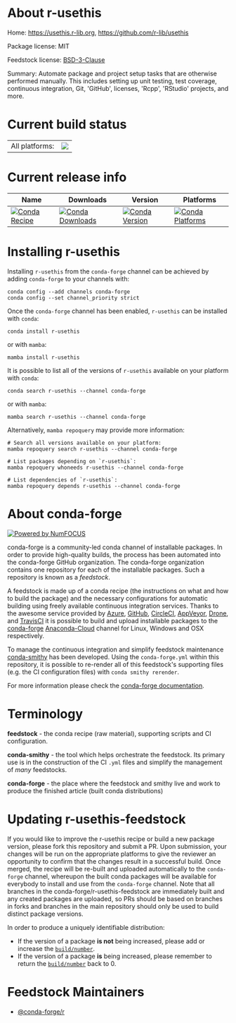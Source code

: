 About r-usethis
===============

Home: https://usethis.r-lib.org, https://github.com/r-lib/usethis

Package license: MIT

Feedstock license: [BSD-3-Clause](https://github.com/conda-forge/r-usethis-feedstock/blob/main/LICENSE.txt)

Summary: Automate package and project setup tasks that are otherwise performed manually. This includes setting up unit testing, test  coverage, continuous integration, Git, 'GitHub', licenses, 'Rcpp', 'RStudio'  projects, and more.

Current build status
====================


<table><tr><td>All platforms:</td>
    <td>
      <a href="https://dev.azure.com/conda-forge/feedstock-builds/_build/latest?definitionId=1770&branchName=main">
        <img src="https://dev.azure.com/conda-forge/feedstock-builds/_apis/build/status/r-usethis-feedstock?branchName=main">
      </a>
    </td>
  </tr>
</table>

Current release info
====================

| Name | Downloads | Version | Platforms |
| --- | --- | --- | --- |
| [![Conda Recipe](https://img.shields.io/badge/recipe-r--usethis-green.svg)](https://anaconda.org/conda-forge/r-usethis) | [![Conda Downloads](https://img.shields.io/conda/dn/conda-forge/r-usethis.svg)](https://anaconda.org/conda-forge/r-usethis) | [![Conda Version](https://img.shields.io/conda/vn/conda-forge/r-usethis.svg)](https://anaconda.org/conda-forge/r-usethis) | [![Conda Platforms](https://img.shields.io/conda/pn/conda-forge/r-usethis.svg)](https://anaconda.org/conda-forge/r-usethis) |

Installing r-usethis
====================

Installing `r-usethis` from the `conda-forge` channel can be achieved by adding `conda-forge` to your channels with:

```
conda config --add channels conda-forge
conda config --set channel_priority strict
```

Once the `conda-forge` channel has been enabled, `r-usethis` can be installed with `conda`:

```
conda install r-usethis
```

or with `mamba`:

```
mamba install r-usethis
```

It is possible to list all of the versions of `r-usethis` available on your platform with `conda`:

```
conda search r-usethis --channel conda-forge
```

or with `mamba`:

```
mamba search r-usethis --channel conda-forge
```

Alternatively, `mamba repoquery` may provide more information:

```
# Search all versions available on your platform:
mamba repoquery search r-usethis --channel conda-forge

# List packages depending on `r-usethis`:
mamba repoquery whoneeds r-usethis --channel conda-forge

# List dependencies of `r-usethis`:
mamba repoquery depends r-usethis --channel conda-forge
```


About conda-forge
=================

[![Powered by
NumFOCUS](https://img.shields.io/badge/powered%20by-NumFOCUS-orange.svg?style=flat&colorA=E1523D&colorB=007D8A)](https://numfocus.org)

conda-forge is a community-led conda channel of installable packages.
In order to provide high-quality builds, the process has been automated into the
conda-forge GitHub organization. The conda-forge organization contains one repository
for each of the installable packages. Such a repository is known as a *feedstock*.

A feedstock is made up of a conda recipe (the instructions on what and how to build
the package) and the necessary configurations for automatic building using freely
available continuous integration services. Thanks to the awesome service provided by
[Azure](https://azure.microsoft.com/en-us/services/devops/), [GitHub](https://github.com/),
[CircleCI](https://circleci.com/), [AppVeyor](https://www.appveyor.com/),
[Drone](https://cloud.drone.io/welcome), and [TravisCI](https://travis-ci.com/)
it is possible to build and upload installable packages to the
[conda-forge](https://anaconda.org/conda-forge) [Anaconda-Cloud](https://anaconda.org/)
channel for Linux, Windows and OSX respectively.

To manage the continuous integration and simplify feedstock maintenance
[conda-smithy](https://github.com/conda-forge/conda-smithy) has been developed.
Using the ``conda-forge.yml`` within this repository, it is possible to re-render all of
this feedstock's supporting files (e.g. the CI configuration files) with ``conda smithy rerender``.

For more information please check the [conda-forge documentation](https://conda-forge.org/docs/).

Terminology
===========

**feedstock** - the conda recipe (raw material), supporting scripts and CI configuration.

**conda-smithy** - the tool which helps orchestrate the feedstock.
                   Its primary use is in the construction of the CI ``.yml`` files
                   and simplify the management of *many* feedstocks.

**conda-forge** - the place where the feedstock and smithy live and work to
                  produce the finished article (built conda distributions)


Updating r-usethis-feedstock
============================

If you would like to improve the r-usethis recipe or build a new
package version, please fork this repository and submit a PR. Upon submission,
your changes will be run on the appropriate platforms to give the reviewer an
opportunity to confirm that the changes result in a successful build. Once
merged, the recipe will be re-built and uploaded automatically to the
`conda-forge` channel, whereupon the built conda packages will be available for
everybody to install and use from the `conda-forge` channel.
Note that all branches in the conda-forge/r-usethis-feedstock are
immediately built and any created packages are uploaded, so PRs should be based
on branches in forks and branches in the main repository should only be used to
build distinct package versions.

In order to produce a uniquely identifiable distribution:
 * If the version of a package **is not** being increased, please add or increase
   the [``build/number``](https://docs.conda.io/projects/conda-build/en/latest/resources/define-metadata.html#build-number-and-string).
 * If the version of a package **is** being increased, please remember to return
   the [``build/number``](https://docs.conda.io/projects/conda-build/en/latest/resources/define-metadata.html#build-number-and-string)
   back to 0.

Feedstock Maintainers
=====================

* [@conda-forge/r](https://github.com/conda-forge/r/)

